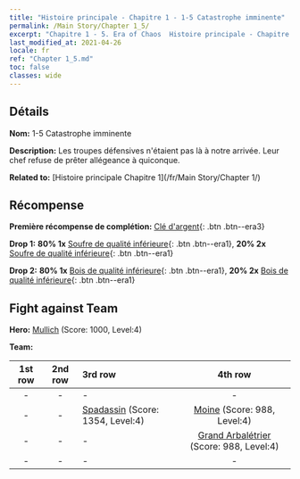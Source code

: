 ```yaml
---
title: "Histoire principale - Chapitre 1 - 1-5 Catastrophe imminente"
permalink: /Main Story/Chapter 1_5/
excerpt: "Chapitre 1 - 5. Era of Chaos  Histoire principale - Chapitre 1_5. 1-5 Catastrophe imminente"
last_modified_at: 2021-04-26
locale: fr
ref: "Chapter 1_5.md"
toc: false
classes: wide
---
```


## Détails

 **Nom:** 1-5 Catastrophe imminente

 **Description:** Les troupes défensives n'étaient pas là à notre arrivée. Leur chef refuse de prêter allégeance à quiconque.

 **Related to:** [Histoire principale Chapitre 1](/fr/Main Story/Chapter 1/)

## Récompense

 **Première récompense de complétion:** [Clé d'argent](/ItemsFR/con_693/){: .btn .btn--era3}

 **Drop 1:** **80% 1x** [Soufre de qualité inférieure](/ItemsFR/mat_3/){: .btn .btn--era1}, **20% 2x** [Soufre de qualité inférieure](/ItemsFR/mat_3/){: .btn .btn--era1}

 **Drop 2:** **80% 1x** [Bois de qualité inférieure](/ItemsFR/mat_1/){: .btn .btn--era1}, **20% 2x** [Bois de qualité inférieure](/ItemsFR/mat_1/){: .btn .btn--era1}


## Fight against Team
 **Hero:** [Mullich](/fr/heroes/Mullich/) (Score: 1000, Level:4)

 **Team:**


  | 1st row | 2nd row | 3rd row | 4th row |
  |:----:|:----:|:----|:----:|
  | - | - | - | - |
  | - | - | [Spadassin](/fr/units/Swordsman/) (Score: 1354, Level:4)  | [Moine](/fr/units/Monk/) (Score: 988, Level:4)  |
  | - | - | - | [Grand Arbalétrier](/fr/units/Marksman/) (Score: 988, Level:4)  |
  | - | - | - | - |



